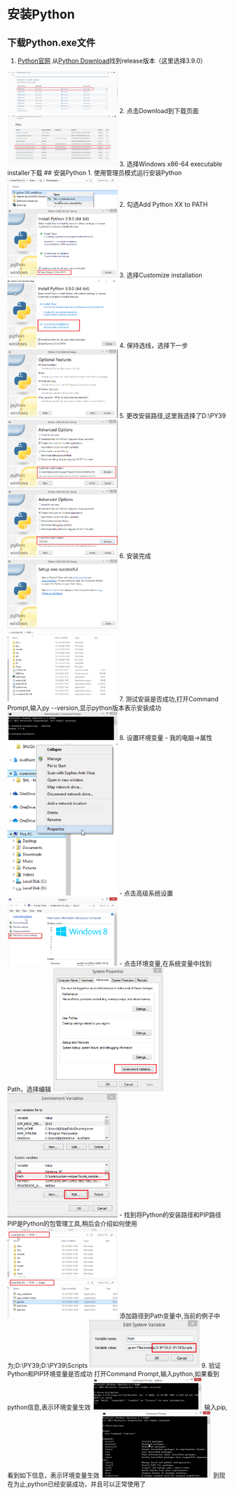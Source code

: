 # 安装Python  
## 下载Python.exe文件
1. [Python官网](https://www.python.org)
从[Python Download](https://www.python.org/downloads/)找到release版本（这里选择3.9.0）   
<img src="https://github.com/Alex-Ji/AutomateTest/raw/main/Notes/Images/Env_Python/1.png" width="50%">  
2. 点击Download到下载页面  
<img src="https://github.com/Alex-Ji/AutomateTest/raw/main/Notes/Images/Env_Python/2.png" width="50%">  
3. 选择Windows x86-64 executable installer下载
## 安装Python
1. 使用管理员模式运行安装Python  
<img src="https://github.com/Alex-Ji/AutomateTest/raw/main/Notes/Images/Env_Python/3.png" width="50%">  
2. 勾选Add Python XX to PATH  
<img src="https://github.com/Alex-Ji/AutomateTest/raw/main/Notes/Images/Env_Python/4.png" width="50%">  
3. 选择Customize installation  
<img src="https://github.com/Alex-Ji/AutomateTest/raw/main/Notes/Images/Env_Python/5.png" width="50%">  
4. 保持选线，选择下一步  
<img src="https://github.com/Alex-Ji/AutomateTest/raw/main/Notes/Images/Env_Python/6.png" width="50%">  
5. 更改安装路径,这里我选择了D:\PY39  
<img src="https://github.com/Alex-Ji/AutomateTest/raw/main/Notes/Images/Env_Python/7.png" width="50%">  
<img src="https://github.com/Alex-Ji/AutomateTest/raw/main/Notes/Images/Env_Python/8.png" width="50%">  
6. 安装完成  
<img src="https://github.com/Alex-Ji/AutomateTest/raw/main/Notes/Images/Env_Python/9.png" width="50%">  
<img src="https://github.com/Alex-Ji/AutomateTest/raw/main/Notes/Images/Env_Python/12.png" width="50%">  
7. 测试安装是否成功,打开Command Prompt,输入py --version,显示python版本表示安装成功  
<img src="https://github.com/Alex-Ji/AutomateTest/raw/main/Notes/Images/Env_Python/10.png" width="50%">  
8. 设置环境变量  
- 我的电脑->属性  
<img src="https://github.com/Alex-Ji/AutomateTest/raw/main/Notes/Images/Env_Python/11.png" width="50%">  
- 点击高级系统设置  
<img src="https://github.com/Alex-Ji/AutomateTest/raw/main/Notes/Images/Env_Python/13.png" width="50%">  
- 点击环境变量,在系统变量中找到Path，选择编辑  
<img src="https://github.com/Alex-Ji/AutomateTest/raw/main/Notes/Images/Env_Python/14.png" width="50%">  
<img src="https://github.com/Alex-Ji/AutomateTest/raw/main/Notes/Images/Env_Python/15.png" width="50%">  
- 找到将Python的安装路径和PIP路径  
PIP是Python的包管理工具,稍后会介绍如何使用  
<img src="https://github.com/Alex-Ji/AutomateTest/raw/main/Notes/Images/Env_Python/16.png" width="50%">  
<img src="https://github.com/Alex-Ji/AutomateTest/raw/main/Notes/Images/Env_Python/17.png" width="50%">  
添加路径到Path变量中,当前的例子中为;D:\PY39;D:\PY39\Scripts  
<img src="https://github.com/Alex-Ji/AutomateTest/raw/main/Notes/Images/Env_Python/18.png" width="50%">  
9. 验证Python和PIP环境变量是否成功  
打开Command Prompt,输入python,如果看到python信息,表示环境变量生效  
<img src="https://github.com/Alex-Ji/AutomateTest/raw/main/Notes/Images/Env_Python/19.png" width="50%">  
输入pip,看到如下信息，表示环境变量生效  
<img src="https://github.com/Alex-Ji/AutomateTest/raw/main/Notes/Images/Env_Python/20.png" width="50%">  
到现在为止,python已经安装成功，并且可以正常使用了